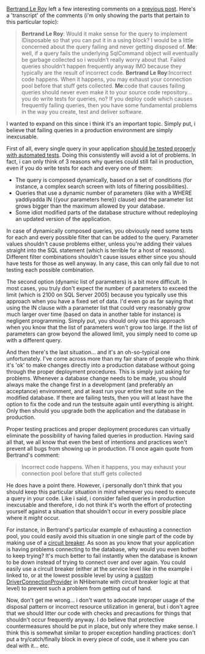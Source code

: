 <a href="http://weblogs.asp.net/bleroy">Bertrand Le Roy</a> left a few interesting comments on a <a href="http://davybrion.com/blog/2009/08/build-your-own-data-access-layer-executing-custom-queries/">previous post</a>.  Here's a 'transcript' of the comments (i'm only showing the parts that pertain to this particular topic):

<blockquote>
<strong>Bertrand Le Roy</strong>: Would it make sense for the query to implement IDisposable so that you can put it in a using block? I would be a little concerned about the query failing and never getting disposed of.
<strong>Me</strong>: well, if a query fails the underlying SqlCommand object will eventually be garbage collected so i wouldn’t really worry about that. Failed queries shouldn’t happen frequently anyway IMO because they typically are the result of incorrect code.
<strong>Bertrand Le Roy</strong>:Incorrect code happens. When it happens, you may exhaust your connection pool before that stuff gets collected.
<strong>Me</strong>:code that causes failing queries should never even make it to your source code repository… you do write tests for queries, no? If you deploy code which causes frequently failing queries, then you have some fundamental problems in the way you create, test and deliver software.
</blockquote>

I wanted to expand on this since i think it's an important topic.  Simply put, i believe that failing queries in a production environment are simply inexcusable.

First of all, every single query in your application <a href="http://davybrion.com/blog/2009/07/when-you-absolutely-need-to-use-a-real-database-in-tests/">should be tested properly with automated tests</a>.  Doing this consistently will avoid a lot of problems.  In fact, i can only think of 3 reasons why queries could still fail in production, even if you do write tests for each and every one of them:

<ul>
	<li>The query is composed dynamically, based on a set of conditions (for instance, a complex search screen with lots of filtering possibilities).</li>
	<li>Queries that use a dynamic number of parameters (like with a WHERE yaddiyadda IN ({your parameters here}) clause) and the parameter list grows bigger than the maximum allowed by your database.</li>
	<li>Some idiot modified parts of the database structure without redeploying an updated version of the application.</li>
</ul>

In case of dynamically composed queries, you obviously need some tests for each and every possible filter that can be added to the query.  Parameter values shouldn't cause problems either, unless you're adding their values straight into the SQL statement (which is terrible for a host of reasons).  Different filter combinations shouldn't cause issues either since you should have tests for those as well anyway.  In any case, this can only fail due to not testing each possible combination.

The second option (dynamic list of parameters) is a bit more difficult.  In most cases, you truly don't expect the number of parameters to exceed the limit (which is 2100 on SQL Server 2005) because you typically use this approach when you have a fixed set of data.  I'd even go as far saying that using the IN clause with a parameter list that could very reasonably grow much larger over time (based on data in another table for instance) is negligent programming.  Simply put, you should only use this approach when you know that the list of parameters won't grow too large.  If the list of parameters can grow beyond the allowed limit, you simply need to come up with a different query.

And then there's the last situation... and it's an oh-so-typical one unfortunately.  I've come across more than my fair share of people who think it's 'ok' to make changes directly into a production database without going through the proper deployment procedures.  This is simply just asking for problems.  Whenever a database change needs to be made, you should always make the change first in a development (and preferably an acceptance) environment, and at least run your entire test suite on the modified database.  If there are failing tests, then you will at least have the option to fix the code and run the testsuite again until everything is alright.  Only then should you upgrade both the application and the database in production.

Proper testing practices and proper deployment procedures can virtually eliminate the possibility of having failed queries in production.  Having said all that, we all know that even the best of intentions and practices won't prevent all bugs from showing up in production.  I'll once again quote from Bertrand's comment:

<blockquote>Incorrect code happens. When it happens, you may exhaust your connection pool before that stuff gets collected</blockquote>

He does have a point there.  However, i personally don't think that you should keep this particular situation in mind whenever you need to execute a query in your code.  Like i said, i consider failed queries in production inexcusable and therefore, i do not think it's worth the effort of protecting yourself against a situation that shouldn't occur in every possible place where it _might_ occur.  

For instance, in Bertrand's particular example of exhausting a connection pool, you could easily avoid this situation in one single part of the code by making use of a <a href="http://davybrion.com/blog/2009/07/protecting-your-application-from-remote-problems/">circuit breaker</a>.  As soon as you know that your application is having problems connecting to the database, why would you even bother to keep trying? It's much better to fail instantly when the database is known to be down instead of trying to connect over and over again.  You could easily use a circuit breaker (either at the service level like in the example i linked to, or at the lowest possible level by using a <a href="http://davybrion.com/blog/2008/09/extending-nhibernates-driverconnectionprovider/">custom DriverConnectionProvider</a> in NHibernate with circuit breaker logic at that level) to prevent such a problem from getting out of hand. 

Now, don't get me wrong... i don't want to advocate improper usage of the disposal pattern or incorrect resource utilization in general, but i don't agree that we should litter our code with checks and precautions for things that shouldn't occur frequently anyway.  I do believe that protective countermeasures should be put in place, but only where they make sense.  I think this is somewhat similar to proper exception handling practices: don't put a try/catch/finally block in every piece of code, use it where you can deal with it... etc.